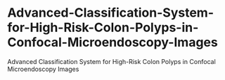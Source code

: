 # Advanced-Classification-System-for-High-Risk-Colon-Polyps-in-Confocal-Microendoscopy-Images
Advanced Classification System for High-Risk Colon Polyps in Confocal Microendoscopy Images
